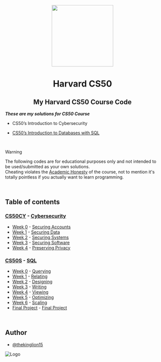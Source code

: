 <div align=center>
  <a href="https://cs50.harvard.edu/x/2024/">
    <img src="https://upload.wikimedia.org/wikipedia/commons/thumb/c/cc/Harvard_University_coat_of_arms.svg/800px-Harvard_University_coat_of_arms.svg.png" height=200>
  </a>
  <h1>Harvard CS50</h1>
</div>

<div align=center>
  <h2>My Harvard CS50 Course Code</h2>
</div>

***These are my solutions for CS50 Course***
- CS50’s Introduction to Cybersecurity
<!-- - CS50’s Introduction to Programming with Python-->
- [CS50’s Introduction to Databases with SQL](https://certificates.cs50.io/97b1e601-0d27-47f9-83d5-299675c58448.pdf?size=letter)
<br/>

<!-- Warning -->
> [!WARNING]
> The following codes are for educational purposes only and not intended to be used/submitted as your own solutions.<br/>
> Cheating violates the [Academic Honesty](https://cs50.harvard.edu/x/2024/honesty/) of the course, not to mention it's totally pointless if you actually want to learn programming.
<br/>

<!-- Table of contents -->
## Table of contents
<!-- CS50CY - Cybersecurity -->
### [CS50CY](/CS50CY%20-%20Cybersecurity/) - [Cybersecurity](https://cs50.harvard.edu/cybersecurity/2023/)
- [Week 0](/CS50CY%20-%20Cybersecurity/Week%200/) - [Securing Accounts](https://cs50.harvard.edu/cybersecurity/2023/weeks/0/)
- [Week 1](/CS50CY%20-%20Cybersecurity/Week%201/) - [Securing Data](https://cs50.harvard.edu/cybersecurity/2023/weeks/1/)
- [Week 2](/CS50CY%20-%20Cybersecurity/Week%202/) - [Securing Systems](https://cs50.harvard.edu/cybersecurity/2023/weeks/2/)
- [Week 3](/CS50CY%20-%20Cybersecurity/Week%203/) - [Securing Software](https://cs50.harvard.edu/cybersecurity/2023/weeks/3/)
- [Week 4](/CS50CY%20-%20Cybersecurity/Week%204/) - [Preserving Privacy](https://cs50.harvard.edu/cybersecurity/2023/weeks/4/)
<!-- - [Final Project]() - [Final Project]() -->

<!-- CS50S - SQL -->
### [CS50S](/CS50S%20-%20SQL/) - [SQL](https://cs50.harvard.edu/sql/2024/)
- [Week 0](/CS50S%20-%20SQL/Week%200/) - [Querying](https://cs50.harvard.edu/sql/2024/weeks/0/)
- [Week 1](/CS50S%20-%20SQL/Week%201/) - [Relating](https://cs50.harvard.edu/sql/2024/weeks/1/)
- [Week 2](/CS50S%20-%20SQL/Week%202/) - [Designing](https://cs50.harvard.edu/sql/2024/weeks/2/)
- [Week 3](/CS50S%20-%20SQL/Week%203/) - [Writing](https://cs50.harvard.edu/sql/2024/weeks/3/)
- [Week 4](/CS50S%20-%20SQL/Week%204/) - [Viewing](https://cs50.harvard.edu/sql/2024/weeks/4/)
- [Week 5](/CS50S%20-%20SQL/Week%205/) - [Optimizing](https://cs50.harvard.edu/sql/2024/weeks/5/)
- [Week 6](/CS50S%20-%20SQL/Week%206/) - [Scaling](https://cs50.harvard.edu/sql/2024/weeks/6/)
- [Final Project](/CS50S%20-%20SQL/Final%20Project/project/) - [Final Project](https://cs50.harvard.edu/sql/2024/project/)
<br/>

<!-- CS50P - Python -->
<!--
### [CS50P](/CS50S%20-%20Python/) - [Python](https://cs50.harvard.edu/python/2022/)
- [Week 0](/CS50P%20-%20Python/Week%200/) - [Functions, Variables](https://cs50.harvard.edu/python/2022/weeks/0/)
- [Week 1](/CS50P%20-%20Python/Week%201/) - [Conditionals](https://cs50.harvard.edu/python/2022/weeks/1/)
- [Week 2](/CS50P%20-%20Python/Week%202/) - [Loops](https://cs50.harvard.edu/python/2022/weeks/2/)
- [Week 3](/CS50P%20-%20Python/Week%203/) - [Exceptions](https://cs50.harvard.edu/python/2022/weeks/3/)
- [Week 4](/CS50P%20-%20Python/Week%204/) - [Libraries](https://cs50.harvard.edu/python/2022/weeks/4/)
- [Week 5](/CS50P%20-%20Python/Week%205/) - [Unit Tests](https://cs50.harvard.edu/python/2022/weeks/5/)
- [Week 6](/CS50P%20-%20Python/Week%206/) - [File I/O](https://cs50.harvard.edu/python/2022/weeks/6/)
- [Week 7](/CS50P%20-%20Python/Week%207/) - [Regular Expressions](https://cs50.harvard.edu/python/2022/weeks/7/)
- [Week 8](/CS50P%20-%20Python/Week%208/) - [Object-Oriented Programming](https://cs50.harvard.edu/python/2022/weeks/8/)
- [Week 9](/CS50P%20-%20Python/Week%209/) - [Et Cetera](https://cs50.harvard.edu/python/2022/weeks/9/)
- [Final Project](/CS50P%20-%20Python/Final%20Project/project/) - [Final Project](https://cs50.harvard.edu/python/2022/project/)
<br/>
-->
<!-- Author -->
## Author
- [@thekinglion15](https://github.com/thekinglion15)

<!-- Logo -->
![Logo](https://github.com/thekinglion15/Harvard_CS50/assets/95191722/edf29df6-c02d-4b06-8a64-57f0904e5be6)
